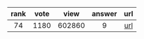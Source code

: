 
| rank | vote | view | answer | url |
|:-:|:-:|:-:|:-:|:-:|
|74|1180|602860|9| [url](http://stackoverflow.com/questions/610883/how-to-know-if-an-object-has-an-attribute-in-python) |
